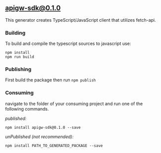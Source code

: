 ## apigw-sdk@0.1.0

This generator creates TypeScript/JavaScript client that utilizes fetch-api.

### Building

To build and compile the typescript sources to javascript use:
```
npm install
npm run build
```

### Publishing

First build the package then run ```npm publish```

### Consuming

navigate to the folder of your consuming project and run one of the following commands.

_published:_

```
npm install apigw-sdk@0.1.0 --save
```

_unPublished (not recommended):_

```
npm install PATH_TO_GENERATED_PACKAGE --save
